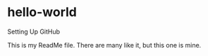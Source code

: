 # hello-world
Setting Up GitHub

This is my ReadMe file.
There are many like it, but this one is mine.
